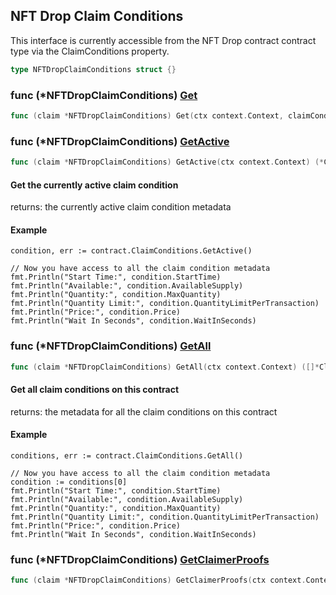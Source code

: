 
## NFT Drop Claim Conditions

This interface is currently accessible from the NFT Drop contract contract type via the ClaimConditions property.

```go
type NFTDropClaimConditions struct {}
```

### func \(\*NFTDropClaimConditions\) [Get](<https://github.com/thirdweb-dev/go-sdk/blob/main/thirdweb/nft_drop_claim_conditions.go#L77>)

```go
func (claim *NFTDropClaimConditions) Get(ctx context.Context, claimConditionId int) (*ClaimConditionOutput, error)
```

### func \(\*NFTDropClaimConditions\) [GetActive](<https://github.com/thirdweb-dev/go-sdk/blob/main/thirdweb/nft_drop_claim_conditions.go#L53>)

```go
func (claim *NFTDropClaimConditions) GetActive(ctx context.Context) (*ClaimConditionOutput, error)
```

#### Get the currently active claim condition

returns: the currently active claim condition metadata

#### Example

```
condition, err := contract.ClaimConditions.GetActive()

// Now you have access to all the claim condition metadata
fmt.Println("Start Time:", condition.StartTime)
fmt.Println("Available:", condition.AvailableSupply)
fmt.Println("Quantity:", condition.MaxQuantity)
fmt.Println("Quantity Limit:", condition.QuantityLimitPerTransaction)
fmt.Println("Price:", condition.Price)
fmt.Println("Wait In Seconds", condition.WaitInSeconds)
```

### func \(\*NFTDropClaimConditions\) [GetAll](<https://github.com/thirdweb-dev/go-sdk/blob/main/thirdweb/nft_drop_claim_conditions.go#L113>)

```go
func (claim *NFTDropClaimConditions) GetAll(ctx context.Context) ([]*ClaimConditionOutput, error)
```

#### Get all claim conditions on this contract

returns: the metadata for all the claim conditions on this contract

#### Example

```
conditions, err := contract.ClaimConditions.GetAll()

// Now you have access to all the claim condition metadata
condition := conditions[0]
fmt.Println("Start Time:", condition.StartTime)
fmt.Println("Available:", condition.AvailableSupply)
fmt.Println("Quantity:", condition.MaxQuantity)
fmt.Println("Quantity Limit:", condition.QuantityLimitPerTransaction)
fmt.Println("Price:", condition.Price)
fmt.Println("Wait In Seconds", condition.WaitInSeconds)
```

### func \(\*NFTDropClaimConditions\) [GetClaimerProofs](<https://github.com/thirdweb-dev/go-sdk/blob/main/thirdweb/nft_drop_claim_conditions.go#L166-L169>)

```go
func (claim *NFTDropClaimConditions) GetClaimerProofs(ctx context.Context, claimerAddress string) (*SnapshotEntryWithProof, error)
```
